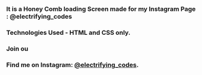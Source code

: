 ### It is a Honey Comb loading Screen made for my Instagram Page : @electrifying_codes

### Technologies Used - HTML and CSS only.

### Join ou
### Find me on Instagram: [@electrifying_codes][Instagram].

[instagram]: https://www.instagram.com/electrifying_codes